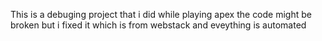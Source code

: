 This is a debuging project that i did while playing apex the code might be broken but i fixed it which is from webstack and eveything is automated 
